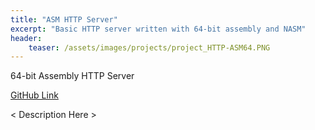```yaml
---
title: "ASM HTTP Server"
excerpt: "Basic HTTP server written with 64-bit assembly and NASM"
header:
    teaser: /assets/images/projects/project_HTTP-ASM64.PNG
---
```


64-bit Assembly HTTP Server

[GitHub Link](https://github.com/barrettotte/ProcJam-2018)

< Description Here >